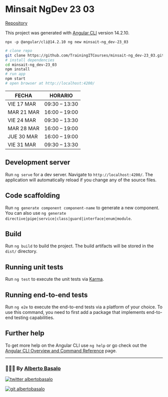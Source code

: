 # Minsait NgDev 23 03

[Repository](https://github.com/TrainingITCourses/minsait-ng_dev-23_03)

This project was generated with [Angular CLI](https://github.com/angular/angular-cli) version 14.2.10.

`npx -p @angular/cli@14.2.10 ng new minsait-ng_dev-23_03`

```bash
# clone repo
git clone https://github.com/TrainingITCourses/minsait-ng_dev-23_03.git
# install dependencies
cd minsait-ng_dev-23_03
npm install
# run app
npm start
# open browser at http://localhost:4200/
```

| FECHA      | HORARIO       |
| ---------- | ------------- |
| VIE 17 MAR | 09:30 – 13:30 |
| MAR 21 MAR | 16:00 – 19:00 |
| VIE 24 MAR | 09:30 – 13:30 |
| MAR 28 MAR | 16:00 – 19:00 |
| JUE 30 MAR | 16:00 – 19:00 |
| VIE 31 MAR | 09:30 – 13:30 |

## Development server

Run `ng serve` for a dev server. Navigate to `http://localhost:4200/`. The application will automatically reload if you change any of the source files.

## Code scaffolding

Run `ng generate component component-name` to generate a new component. You can also use `ng generate directive|pipe|service|class|guard|interface|enum|module`.

## Build

Run `ng build` to build the project. The build artifacts will be stored in the `dist/` directory.

## Running unit tests

Run `ng test` to execute the unit tests via [Karma](https://karma-runner.github.io).

## Running end-to-end tests

Run `ng e2e` to execute the end-to-end tests via a platform of your choice. To use this command, you need to first add a package that implements end-to-end testing capabilities.

## Further help

To get more help on the Angular CLI use `ng help` or go check out the [Angular CLI Overview and Command Reference](https://angular.io/cli) page.

---

<footer>
  <h3>🧑🏼‍💻 By <a href="https://albertobasalo.dev" target="blank">Alberto Basalo</a> </h3>
  <p>
    <a href="https://twitter.com/albertobasalo" target="blank">
      <img src="https://img.shields.io/twitter/follow/albertobasalo?logo=twitter&style=for-the-badge" alt="twitter albertobasalo" />
    </a>
  </p>
  <p>
    <a href="https://github.com/albertobasalo" target="blank">
      <img 
        src="https://img.shields.io/github/followers/albertobasalo?logo=github&label=profile albertobasalo&style=for-the-badge" alt="git albertobasalo" />
    </a>
  </p>
</footer>
